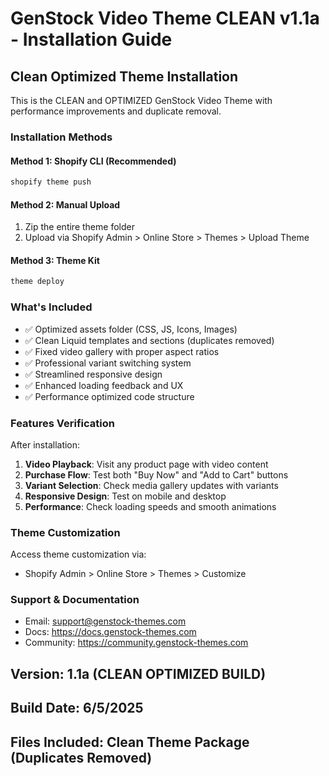 # GenStock Video Theme CLEAN v1.1a - Installation Guide

## Clean Optimized Theme Installation

This is the CLEAN and OPTIMIZED GenStock Video Theme with performance improvements and duplicate removal.

### Installation Methods

#### Method 1: Shopify CLI (Recommended)
```bash
shopify theme push
```

#### Method 2: Manual Upload
1. Zip the entire theme folder
2. Upload via Shopify Admin > Online Store > Themes > Upload Theme

#### Method 3: Theme Kit
```bash
theme deploy
```

### What's Included

- ✅ Optimized assets folder (CSS, JS, Icons, Images)
- ✅ Clean Liquid templates and sections (duplicates removed)
- ✅ Fixed video gallery with proper aspect ratios
- ✅ Professional variant switching system
- ✅ Streamlined responsive design
- ✅ Enhanced loading feedback and UX
- ✅ Performance optimized code structure

### Features Verification

After installation:

1. **Video Playback**: Visit any product page with video content
2. **Purchase Flow**: Test both "Buy Now" and "Add to Cart" buttons
3. **Variant Selection**: Check media gallery updates with variants
4. **Responsive Design**: Test on mobile and desktop
5. **Performance**: Check loading speeds and smooth animations

### Theme Customization

Access theme customization via:
- Shopify Admin > Online Store > Themes > Customize

### Support & Documentation

- Email: support@genstock-themes.com
- Docs: https://docs.genstock-themes.com
- Community: https://community.genstock-themes.com

## Version: 1.1a (CLEAN OPTIMIZED BUILD)
## Build Date: 6/5/2025
## Files Included: Clean Theme Package (Duplicates Removed)
